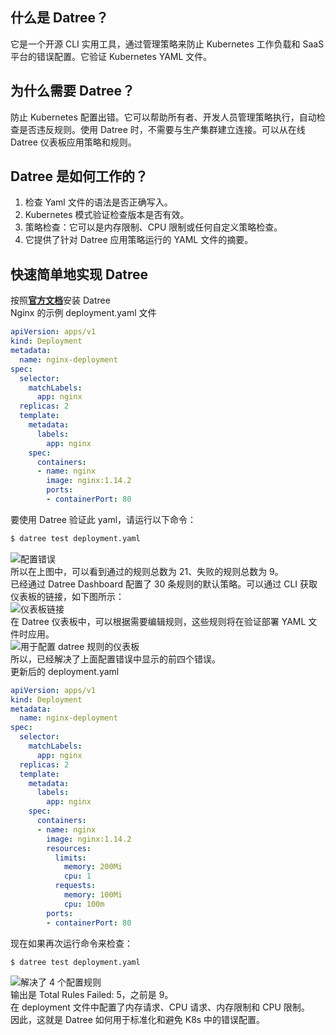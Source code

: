<a name="sChiL"></a>
## 什么是 Datree？
它是一个开源 CLI 实用工具，通过管理策略来防止 Kubernetes 工作负载和 SaaS 平台的错误配置。它验证 Kubernetes YAML 文件。
<a name="aLIjT"></a>
## 为什么需要 Datree？
防止 Kubernetes 配置出错。它可以帮助所有者、开发人员管理策略执行，自动检查是否违反规则。使用 Datree 时，不需要与生产集群建立连接。可以从在线 Datree 仪表板应用策略和规则。
<a name="VD554"></a>
## Datree 是如何工作的？

1. 检查 Yaml 文件的语法是否正确写入。
2. Kubernetes 模式验证检查版本是否有效。
3. 策略检查：它可以是内存限制、CPU 限制或任何自定义策略检查。
4. 它提供了针对 Datree 应用策略运行的 YAML 文件的摘要。
<a name="AB6NT"></a>
## 快速简单地实现 Datree
按照[**官方文档**](https://hub.datree.io/#jx-quickstart)安装 Datree<br />Nginx 的示例 deployment.yaml 文件
```yaml
apiVersion: apps/v1
kind: Deployment
metadata:
  name: nginx-deployment
spec:
  selector:
    matchLabels:
      app: nginx
  replicas: 2
  template:
    metadata:
      labels:
        app: nginx
    spec:
      containers:
      - name: nginx
        image: nginx:1.14.2
        ports:
        - containerPort: 80
```
要使用 Datree 验证此 yaml，请运行以下命令：
```bash
$ datree test deployment.yaml
```
![配置错误](https://cdn.nlark.com/yuque/0/2022/png/396745/1648695849522-c93bbd52-4344-4356-8e39-de3160905d26.png#clientId=ub99b3756-900a-4&from=paste&id=u2c8045fb&originHeight=903&originWidth=1080&originalType=url&ratio=1&rotation=0&showTitle=true&status=done&style=none&taskId=u770e93e0-2d49-4a37-b153-b616a683a13&title=%E9%85%8D%E7%BD%AE%E9%94%99%E8%AF%AF "配置错误")<br />所以在上图中，可以看到通过的规则总数为 21、失败的规则总数为 9。<br />已经通过 Datree Dashboard 配置了 30 条规则的默认策略。可以通过 CLI 获取仪表板的链接，如下图所示：<br />![仪表板链接](https://cdn.nlark.com/yuque/0/2022/png/396745/1648695849501-d628326a-ca92-4a4d-ae25-eb98fd8d7538.png#clientId=ub99b3756-900a-4&from=paste&id=u57ae64eb&originHeight=238&originWidth=1080&originalType=url&ratio=1&rotation=0&showTitle=true&status=done&style=none&taskId=u3d58fef5-733a-483c-9446-8d729ba7640&title=%E4%BB%AA%E8%A1%A8%E6%9D%BF%E9%93%BE%E6%8E%A5 "仪表板链接")<br />在 Datree 仪表板中，可以根据需要编辑规则，这些规则将在验证部署 YAML 文件时应用。<br />![用于配置 datree 规则的仪表板](https://cdn.nlark.com/yuque/0/2022/png/396745/1648695849592-b31a73da-7881-47c4-8860-28a1dea21980.png#clientId=ub99b3756-900a-4&from=paste&id=u75f57fd4&originHeight=554&originWidth=1080&originalType=url&ratio=1&rotation=0&showTitle=true&status=done&style=shadow&taskId=u5cf4f439-97b8-42ba-af07-6592a11e786&title=%E7%94%A8%E4%BA%8E%E9%85%8D%E7%BD%AE%20datree%20%E8%A7%84%E5%88%99%E7%9A%84%E4%BB%AA%E8%A1%A8%E6%9D%BF "用于配置 datree 规则的仪表板")<br />所以，已经解决了上面配置错误中显示的前四个错误。<br />更新后的 deployment.yaml
```yaml
apiVersion: apps/v1
kind: Deployment
metadata:
  name: nginx-deployment
spec:
  selector:
    matchLabels:
      app: nginx
  replicas: 2
  template:
    metadata:
      labels:
        app: nginx
    spec:
      containers:
      - name: nginx
        image: nginx:1.14.2
        resources:
          limits:
            memory: 200Mi
            cpu: 1
          requests:
            memory: 100Mi
            cpu: 100m
        ports:
        - containerPort: 80
```
现在如果再次运行命令来检查：
```bash
$ datree test deployment.yaml
```
![解决了 4 个配置规则](https://cdn.nlark.com/yuque/0/2022/png/396745/1648695849555-6362f0f2-4bf5-4a54-809f-d5c89296161d.png#clientId=ub99b3756-900a-4&from=paste&id=ue26d63c0&originHeight=628&originWidth=1080&originalType=url&ratio=1&rotation=0&showTitle=true&status=done&style=none&taskId=ufa47df53-19c7-4691-8ade-cc861d35ddb&title=%E8%A7%A3%E5%86%B3%E4%BA%86%204%20%E4%B8%AA%E9%85%8D%E7%BD%AE%E8%A7%84%E5%88%99 "解决了 4 个配置规则")<br />输出是 Total Rules Failed: 5，之前是 9。<br />在 deployment 文件中配置了内存请求、CPU 请求、内存限制和 CPU 限制。<br />因此，这就是 Datree 如何用于标准化和避免 K8s 中的错误配置。
